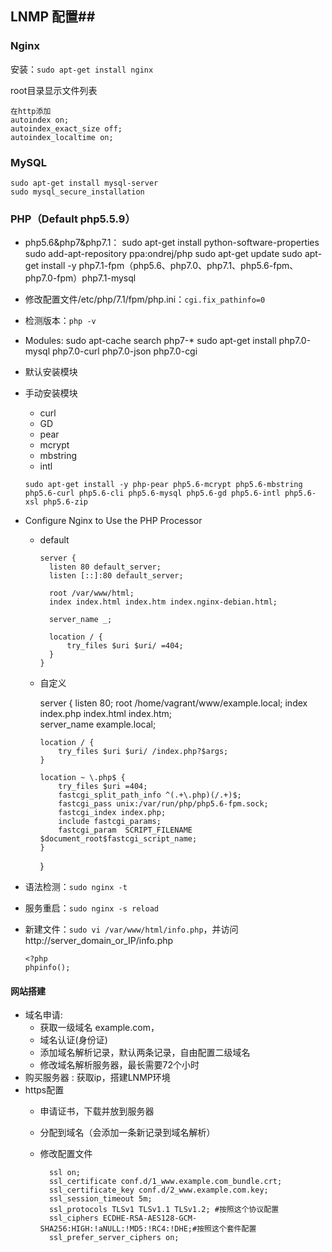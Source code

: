 
## LNMP 配置##

### Nginx ###
安装：`sudo apt-get install nginx`

root目录显示文件列表

    在http添加
    autoindex on;
    autoindex_exact_size off;
    autoindex_localtime on;

### MySQL ###
    sudo apt-get install mysql-server
    sudo mysql_secure_installation

### PHP（Default php5.5.9） ###

- php5.6&php7&php7.1：
      sudo apt-get install python-software-properties
      sudo add-apt-repository ppa:ondrej/php
      sudo apt-get update
      sudo apt-get install -y php7.1-fpm（php5.6、php7.0、php7.1、php5.6-fpm、php7.0-fpm）php7.1-mysql

- 修改配置文件/etc/php/7.1/fpm/php.ini：`cgi.fix_pathinfo=0`

- 检测版本：`php -v`

- Modules:
      sudo apt-cache search php7-*
      sudo apt-get install php7.0-mysql php7.0-curl php7.0-json php7.0-cgi
- 默认安装模块

- 手动安装模块
    - curl
    - GD
    - pear
    - mcrypt
    - mbstring
    - intl

    `sudo apt-get install -y php-pear php5.6-mcrypt php5.6-mbstring php5.6-curl php5.6-cli php5.6-mysql php5.6-gd php5.6-intl php5.6-xsl php5.6-zip`

- Configure Nginx to Use the PHP Processor
  - default

        server {
          listen 80 default_server;
          listen [::]:80 default_server;

          root /var/www/html;
          index index.html index.htm index.nginx-debian.html;

          server_name _;

          location / {
              try_files $uri $uri/ =404;
          }
        }

  - 自定义

  	   server {
  		listen   80;
  		root /home/vagrant/www/example.local;
  		index index.php index.html index.htm;		
  		server_name example.local;

  		location / {
  			try_files $uri $uri/ /index.php?$args;
  		}

  		location ~ \.php$ {
  			try_files $uri =404;
  			fastcgi_split_path_info ^(.+\.php)(/.+)$;
  			fastcgi_pass unix:/var/run/php/php5.6-fpm.sock;
  			fastcgi_index index.php;
  			include fastcgi_params;
  			fastcgi_param  SCRIPT_FILENAME  $document_root$fastcgi_script_name;
  		}
  	}

- 语法检测：`sudo nginx -t`
- 服务重启：`sudo nginx -s reload`
- 新建文件：`sudo vi /var/www/html/info.php`，并访问http://server_domain_or_IP/info.php

      <?php
      phpinfo();  

#### 网站搭建 ####

- 域名申请:
	- 获取一级域名 example.com，
	- 域名认证(身份证)
	- 添加域名解析记录，默认两条记录，自由配置二级域名
	- 修改域名解析服务器，最长需要72个小时
- 购买服务器 : 获取ip，搭建LNMP环境
- https配置
	- 申请证书，下载并放到服务器
	- 分配到域名（会添加一条新记录到域名解析）
	- 修改配置文件

		    ssl on;
			ssl_certificate conf.d/1_www.example.com_bundle.crt;
			ssl_certificate_key conf.d/2_www.example.com.key;
			ssl_session_timeout 5m;
			ssl_protocols TLSv1 TLSv1.1 TLSv1.2; #按照这个协议配置
			ssl_ciphers ECDHE-RSA-AES128-GCM-SHA256:HIGH:!aNULL:!MD5:!RC4:!DHE;#按照这个套件配置
			ssl_prefer_server_ciphers on;
